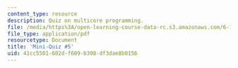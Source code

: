 ```yaml
---
content_type: resource
description: Quiz on multicore programming.
file: /media/https%3A/open-learning-course-data-rc.s3.amazonaws.com/6-189-multicore-programming-primer-january-iap-2007/41cc5501602df609b308df3dae8b0156_quiz5.pdf
file_type: application/pdf
resourcetype: Document
title: 'Mini-Quiz #5'
uid: 41cc5501-602d-f609-b308-df3dae8b0156
---
```

